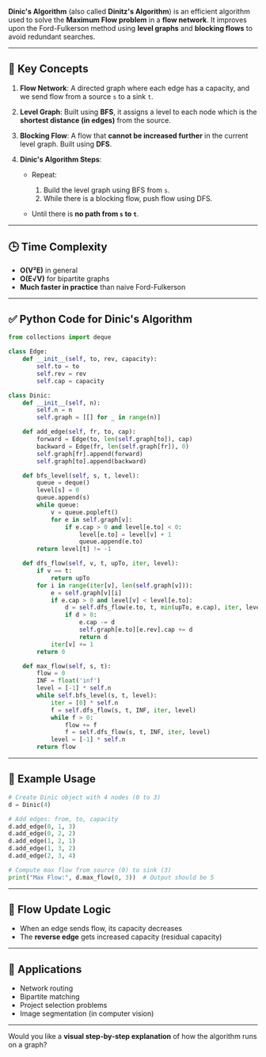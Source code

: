 **Dinic's Algorithm** (also called **Dinitz's Algorithm**) is an efficient algorithm used to solve the **Maximum Flow problem** in a **flow network**. It improves upon the Ford-Fulkerson method using **level graphs** and **blocking flows** to avoid redundant searches.

---

## 🧠 Key Concepts

1. **Flow Network**: A directed graph where each edge has a capacity, and we send flow from a source `s` to a sink `t`.

2. **Level Graph**: Built using **BFS**, it assigns a level to each node which is the **shortest distance (in edges)** from the source.

3. **Blocking Flow**: A flow that **cannot be increased further** in the current level graph. Built using **DFS**.

4. **Dinic's Algorithm Steps**:

   * Repeat:

     1. Build the level graph using BFS from `s`.
     2. While there is a blocking flow, push flow using DFS.
   * Until there is **no path from `s` to `t`**.

---

## 🕒 Time Complexity

* **O(V²E)** in general
* **O(E√V)** for bipartite graphs
* **Much faster in practice** than naive Ford-Fulkerson

---

## ✅ Python Code for Dinic's Algorithm

```python
from collections import deque

class Edge:
    def __init__(self, to, rev, capacity):
        self.to = to
        self.rev = rev
        self.cap = capacity

class Dinic:
    def __init__(self, n):
        self.n = n
        self.graph = [[] for _ in range(n)]

    def add_edge(self, fr, to, cap):
        forward = Edge(to, len(self.graph[to]), cap)
        backward = Edge(fr, len(self.graph[fr]), 0)
        self.graph[fr].append(forward)
        self.graph[to].append(backward)

    def bfs_level(self, s, t, level):
        queue = deque()
        level[s] = 0
        queue.append(s)
        while queue:
            v = queue.popleft()
            for e in self.graph[v]:
                if e.cap > 0 and level[e.to] < 0:
                    level[e.to] = level[v] + 1
                    queue.append(e.to)
        return level[t] != -1

    def dfs_flow(self, v, t, upTo, iter, level):
        if v == t:
            return upTo
        for i in range(iter[v], len(self.graph[v])):
            e = self.graph[v][i]
            if e.cap > 0 and level[v] < level[e.to]:
                d = self.dfs_flow(e.to, t, min(upTo, e.cap), iter, level)
                if d > 0:
                    e.cap -= d
                    self.graph[e.to][e.rev].cap += d
                    return d
            iter[v] += 1
        return 0

    def max_flow(self, s, t):
        flow = 0
        INF = float('inf')
        level = [-1] * self.n
        while self.bfs_level(s, t, level):
            iter = [0] * self.n
            f = self.dfs_flow(s, t, INF, iter, level)
            while f > 0:
                flow += f
                f = self.dfs_flow(s, t, INF, iter, level)
            level = [-1] * self.n
        return flow
```

---

## 🧪 Example Usage

```python
# Create Dinic object with 4 nodes (0 to 3)
d = Dinic(4)

# Add edges: from, to, capacity
d.add_edge(0, 1, 3)
d.add_edge(0, 2, 2)
d.add_edge(1, 2, 1)
d.add_edge(1, 3, 2)
d.add_edge(2, 3, 4)

# Compute max flow from source (0) to sink (3)
print("Max Flow:", d.max_flow(0, 3))  # Output should be 5
```

---

## 🔁 Flow Update Logic

* When an edge sends flow, its capacity decreases
* The **reverse edge** gets increased capacity (residual capacity)

---

## 📌 Applications

* Network routing
* Bipartite matching
* Project selection problems
* Image segmentation (in computer vision)

---

Would you like a **visual step-by-step explanation** of how the algorithm runs on a graph?
